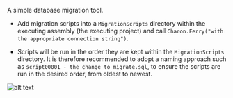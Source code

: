 A simple database migration tool.

* Add migration scripts into a `MigrationScripts` directory within the executing assembly (the executing project) and call `Charon.Ferry("with the appropriate connection string")`.

* Scripts will be run in the order they are kept within the `MigrationScripts` directory. It is therefore recommended to adopt a naming approach such as `script00001 - the change to migrate.sql`, to ensure the scripts are run in the desired order, from oldest to newest.

![alt text](https://travis-ci.com/henrick-tissink/Charon.svg?branch=master)
